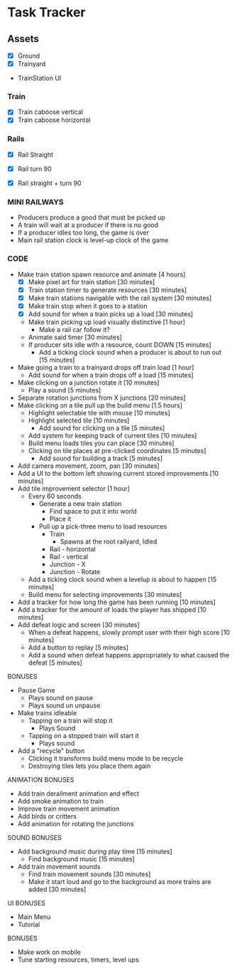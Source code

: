 # Task Tracker

## Assets

* [X] Ground
* [X] Trainyard
* TrainStation
UI


### Train

* [X] Train caboose vertical
* [X] Train caboose horizontal

### Rails

* [X] Rail Straight
* [X] Rail turn 90
* [X] Rail straight + turn 90


### MINI RAILWAYS

* Producers produce a good that must be picked up
* A train will wait at a producer if there is no good
* If a producer idles too long, the game is over
* Main rail station clock is level-up clock of the game


### CODE

* Make train station spawn resource and animate [4 hours]
	* [x] Make pixel art for train station [30 minutes]
	* [x] Train station timer to generate resources [30 minutes]
	* [x] Make train stations navigable with the rail system [30 minutes]
	* [x] Make train stop when it goes to a station
	* [x] Add sound for when a train picks up a load [30 minutes]
	* Make train picking up load visually distinctive [1 hour]
		* Make a rail car follow it?
	* Animate said timer [30 minutes]
	* If producer sits idle with a resource, count DOWN [15 minutes]
		* Add a ticking clock sound when a producer is about to run out [15 minutes]
* Make going a train to a trainyard drops off train load [1 hour]
	* Add sound for when a train drops off a load [15 minutes]
* Make clicking on a junction rotate it [10 minutes]
	* Play a sound [5 minutes]
* Separate rotation junctions from X junctions [20 minutes]
* Make clicking on a tile pull up the build menu [1.5 hours]
	* Highlight selectable tile with mouse [10 minutes]
	* Highlight selected tile [10 minutes]
		* Add sound for clicking on a tile [5 minutes]
	* Add system for keeping track of current tiles [10 minutes]
	* Build menu loads tiles you can place [30 minutes]
	* Clicking on tile places at pre-clicked coordinates [5 minutes]
		* Add sound for building a track [5 minutes]
* Add camera movement, zoom, pan [30 minutes]
* Add a UI to the bottom left showing current stored improvements [10 minutes]
* Add tile improvement selector [1 hour]
	* Every 60 seconds
		* Generate a new train station
			* Find space to put it into world
			* Place it
		* Pull up a pick-three menu to load resources
			* Train
				* Spawns at the root railyard, Idled
			* Rail - horizontal
			* Rail - vertical
			* Junction - X
			* Junction - Rotate
	* Add a ticking clock sound when a levelup is about to happen [15 minutes]
	* Build menu for selecting improvements [30 minutes]
* Add a tracker for how long the game has been running [10 minutes]
* Add a tracker for the amount of loads the player has shipped [10 minutes]
* Add defeat logic and screen [30 minutes]
	* When a defeat happens, slowly prompt user with their high score [10 minutes]
	* Add a button to replay [5 minutes]
	* Add a sound when defeat happens appropriately to what caused the defeat [5 minutes]


BONUSES
* Pause Game
	* Plays sound on pause
	* Plays sound un unpause
* Make trains idleable
	* Tapping on a train will stop it
		* Plays Sound
	* Tapping on a stopped train will start it
		* Plays sound
* Add a "recycle" button
	* Clicking it transforms build menu mode to be recycle
	* Destroying tiles lets you place them again

ANIMATION BONUSES
* Add train derailment animation and effect
* Add smoke animation to train
* Improve train movement animation
* Add birds or critters
* Add animation for rotating the junctions

SOUND BONUSES
* Add background music during play time [15 minutes]
	* Find background music [15 minutes]
* Add train movement sounds
	* Find train movement sounds [30 minutes]
	* Make it start loud and go to the background as more trains are added [30 minutes]

UI BONUSES

* Main Menu
* Tutorial

BONUSES
* Make work on mobile
* Tune starting resources, timers, level ups


